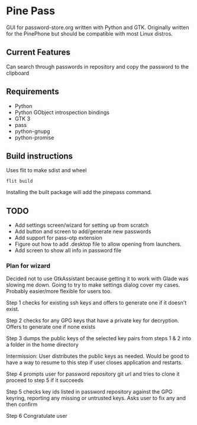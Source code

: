 # Pine Pass

GUI for password-store.org written with Python and GTK.
Originally written for the PinePhone but should be compatible
with most Linux distros.

## Current Features

Can search through passwords in repository and copy the password to the clipboard

## Requirements

* Python
* Python GObject introspection bindings
* GTK 3
* pass
* python-gnupg
* python-promise

## Build instructions

Uses flit to make sdist and wheel

```
flit build

```

Installing the built package will add the pinepass command.

## TODO
* Add settings screen/wizard for setting up from scratch
* Add button and screen to add/generate new passwords
* Add support for pass-otp extension
* Figure out how to add .desktop file to allow opening from launchers.
* Add screen to show all info in password file

### Plan for wizard

Decided not to use GtkAssistant because getting it to work with Glade was slowing me down.
Going to try to make settings dialog cover my cases. Probably easier/more flexible for users too.

Step 1 checks for existing ssh keys and offers to generate one if
it doesn't exist.

Step 2 checks for any GPG keys that have a private key for decryption.
Offers to generate one if none exists

Step 3 dumps the public keys of the selected key pairs from steps 1 & 2
into a folder in the home directory

Intermission: User distributes the public keys as needed. Would be good to have a way
to resume to this step if user closes application and restarts.

Step 4 prompts user for password repository git url and tries to clone it
proceed to step 5 if it succeeds

Step 5 checks key ids listed in password repository against the GPG keyring,
reporting any missing or untrusted keys. Asks user to fix any and then confirm

Step 6 Congratulate user